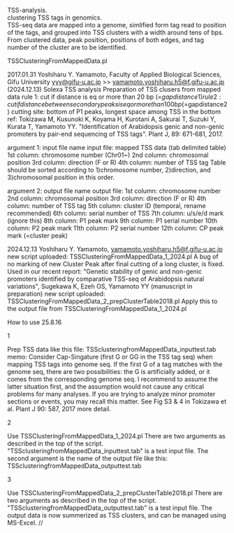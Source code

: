 TSS-analysis.  
clustering TSS tags in genomics.  
TSS-seq data are mapped into a genome, simlified form tag read to position of the tags, and grouped into TSS clusters with a width around tens of bps. From clustered data, peak position, positions of both edges, and tag number of the cluster are to be identified.


TSSClusteringFromMappedData.pl

  2017.01.31
  Yoshiharu Y. Yamamoto, Faculty of Applied Biological Sciences, Gifu University
  yyy@gifu-u.ac.jp >> yamamoto.yoshiharu.h5@f.gifu-u.ac.jp (2024.12.13)
  Solexa TSS analysis
  Preparation of TSS clusers from mapped data
  rule 1: cut if distance is eq or more than 20 bp (=$gapdistance1)
  rule 2: cut if distance between secondary peaks is eq or more than 100 bp (=$gapdistance2)
  cutting site: bottom of P1 peaks, longest space among TSS in the bottom
  ref: Tokizawa M, Kusunoki K, Koyama H, Kurotani A, Sakurai T, Suzuki Y, Kurata T, Yamamoto YY. "Identification of Arabidopsis genic and non-genic promoters by pair-end sequencing of TSS tags". Plant J, 89: 671-681, 2017.

  argument 1: input file name
  input file: mapped TSS data (tab delimited table)
  1st column: chromosome number (Chr01~)
  2nd column: chromosomal position
  3rd column: direction (F or R)
  4th column: number of TSS tag
 Table should be sorted according to 1)chromosome number, 2)direction, and 3)chromosomal position in this order.

  argument 2: output file name
  output file:
  1st column: chromosome number
  2nd column: chromosomal position
  3rd column: direction (F or R)
  4th column: number of TSS tag
  5th column: cluster ID (temporal, rename recommended)
  6th column: serial number of TSS
  7th column: u/s/e/d mark (ignore this)
  8th column: P1 peak mark
  9th column: P1 serial number
  10th column: P2 peak mark
  11th column: P2 serial number
  12th column: CP peak mark (=cluster peak)

2024.12.13
Yoshiharu Y. Yamamoto, yamamoto.yoshiharu.h5@f.gifu-u.ac.jp
new script uploaded: TSSClusteringFromMappedData_1_2024.pl
A bug of no marking of new Cluster Peak after final cutting of a long cluster, is fixed.
Used in our recent report: "Genetic stability of genic and non-genic promoters identified by comparative TSS-seq of Arabidopsis natural variations", Sugekawa K, Ezeh OS, Yamamoto YY (manuscript in preparation)
new script uploaded: TSSClusteringFromMappedData_2_prepClusterTable2018.pl
Apply this to the output file from TSSClusteringFromMappedData_1_2024.pl


How to use  25.8.16

1

Prep TSS data like this file: TSSclusteringfromMappedData_inputtest.tab
memo: Consider Cap-Singature (first G or GG in the TSS tag seq) when mapping TSS tags into genome seq. If the first G of a tag matches with the genome seq, there are two possibilities: the G is artificially added, or it comes from the corresponding genome seq. I recommend to assume the latter situation first, and the assumption would not cause any critical problems for many analyses. If you are trying to analyze minor promoter sections or events, you may recall this matter. See Fig S3 & 4 in Tokizawa et al. Plant J 90: 587, 2017 more detail.

2

Use TSSClusteringFromMappedData_1_2024.pl
There are two arguments as described in the top of the script. "TSSclusteringfromMappedData_inputtest.tab" is a test input file.
The second argument is the name of the output file like this:
TSSclusteringfromMappedData_outputtest.tab

3

Use TSSClusteringFromMappedData_2_prepClusterTable2018.pl
There are two arguments as described in the top of the script. "TSSclusteringfromMappedData_outputtest.tab" is a test input file.
The output data is now summerized as TSS clusters, and can be managed using MS-Excel.
//


